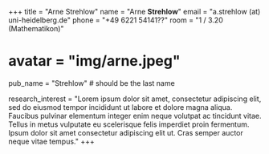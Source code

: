 +++ 
title = "Arne Strehlow"
name = "Arne **Strehlow**"
email = "a.strehlow (at) uni-heidelberg.de"
phone = "+49 6221 54141??"
room = "1 / 3.20 (Mathematikon)"
# avatar = "img/arne.jpeg"

pub_name = "Strehlow" # should be the last name

research_interest = "Lorem ipsum dolor sit amet, consectetur adipiscing elit, sed do eiusmod tempor incididunt ut labore et dolore magna aliqua. Faucibus pulvinar elementum integer enim neque volutpat ac tincidunt vitae. Tellus in metus vulputate eu scelerisque felis imperdiet proin fermentum. Ipsum dolor sit amet consectetur adipiscing elit ut. Cras semper auctor neque vitae tempus."
+++
 
       
